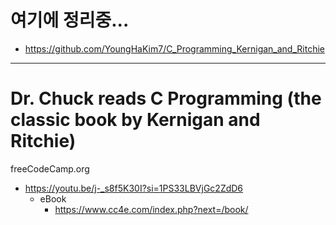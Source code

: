 # 여기에 정리중...
- https://github.com/YoungHaKim7/C_Programming_Kernigan_and_Ritchie

<hr />

# Dr. Chuck reads C Programming (the classic book by Kernigan and Ritchie)
freeCodeCamp.org
- https://youtu.be/j-_s8f5K30I?si=1PS33LBVjGc2ZdD6
  - eBook
    - https://www.cc4e.com/index.php?next=/book/
